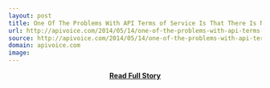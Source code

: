 ```yaml
---
layout: post
title: One Of The Problems With API Terms of Service Is That There Is No Negotiation
url: http://apivoice.com/2014/05/14/one-of-the-problems-with-api-terms-of-service-is-that-there-is-no-negotiation/
source: http://apivoice.com/2014/05/14/one-of-the-problems-with-api-terms-of-service-is-that-there-is-no-negotiation/
domain: apivoice.com
image: 
---
```


<p></p>
<center><p><a href="http://apivoice.com/2014/05/14/one-of-the-problems-with-api-terms-of-service-is-that-there-is-no-negotiation/" style='padding:25px; font-sze:18px; font-weight: bold;'>Read Full Story</a></p></center>
